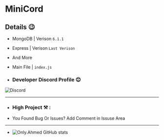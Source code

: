 # MiniCord

## Details 😉
- MongoDB | Verison `6.1.1`
- Express | Verison `Last Verison`
- And More
- Main File | `index.js`

- ### Developer Discord Profile 😊
![Discord](https://discord.c99.nl/widget/theme-1/919719379439071242.png)

---

- ### High Project ⚒ :
- You Found Bug Or Issues? Add Comment in Issuse Area
---
- ![Only.Ahmed GitHub stats](https://github-readme-stats.vercel.app/api?username=Ahmed1Dev&show_icons=true&theme=radical)
